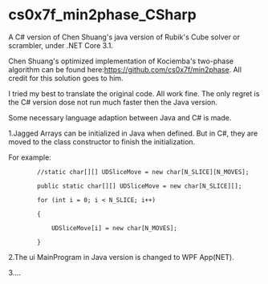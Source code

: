 # cs0x7f_min2phase_CSharp
A C# version of Chen Shuang's java version of Rubik's Cube solver or scrambler,  under .NET Core 3.1.

Chen Shuang's optimized implementation of Kociemba's two-phase algorithm can be found here:https://github.com/cs0x7f/min2phase.
All credit for this solution goes to him.

I tried my best to translate the original code. All work fine. The only regret is the C# version dose not run much faster then the Java version.  

Some necessary language adaption between Java and C# is made. 

1.Jagged Arrays can be initialized in Java when defined. But in C#, they are moved to the class constructor to finish the initialization. 

For example:

            //static char[][] UDSliceMove = new char[N_SLICE][N_MOVES];
            
            public static char[][] UDSliceMove = new char[N_SLICE][];
            
            for (int i = 0; i < N_SLICE; i++)
            
            {
            
                UDSliceMove[i] = new char[N_MOVES];
                
            }
            
2.The ui MainProgram in Java version is changed to WPF App(NET).

3....

